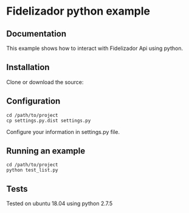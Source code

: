 # Fidelizador python example

## Documentation

This example shows how to interact with Fidelizador Api using python. 


## Installation

Clone or download the source:

## Configuration

```
cd /path/to/project
cp settings.py.dist settings.py
``` 

Configure your information in settings.py file.

## Running an example

```
cd /path/to/project
python test_list.py
``` 


## Tests

Tested on ubuntu 18.04 using python 2.7.5